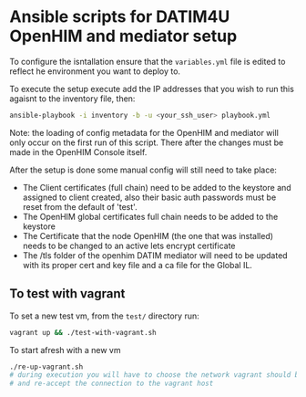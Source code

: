 # Ansible scripts for DATIM4U OpenHIM and mediator setup

To configure the isntallation ensure that the `variables.yml` file is edited to reflect he environment you want to deploy to.

To execute the setup execute add the IP addresses that you wish to run this agaisnt to the inventory file, then:
```bash
ansible-playbook -i inventory -b -u <your_ssh_user> playbook.yml
```

Note: the loading of config metadata for the OpenHIM and mediator will only occur on the first run of this script. There after the changes must be made in the OpenHIM Console itself.

After the setup is done some manual config will still need to take place:

* The Client certificates (full chain) need to be added to the keystore and assigned to client created, also their basic auth passwords must be reset from the default of 'test'.
* The OpenHIM global certificates full chain needs to be added to the keystore
* The Certificate that the node OpenHIM (the one that was installed) needs to be changed to an active lets encrypt certificate
* The /tls folder of the openhim DATIM mediator will need to be updated with its proper cert and key file and a ca file for the Global IL.

## To test with vagrant

To set a new test vm, from the `test/` directory run:
```bash
vagrant up && ./test-with-vagrant.sh
```

To start afresh with a new vm
```bash
./re-up-vagrant.sh
# during execution you will have to choose the network vagrant should bridge to
# and re-accept the connection to the vagrant host
```
